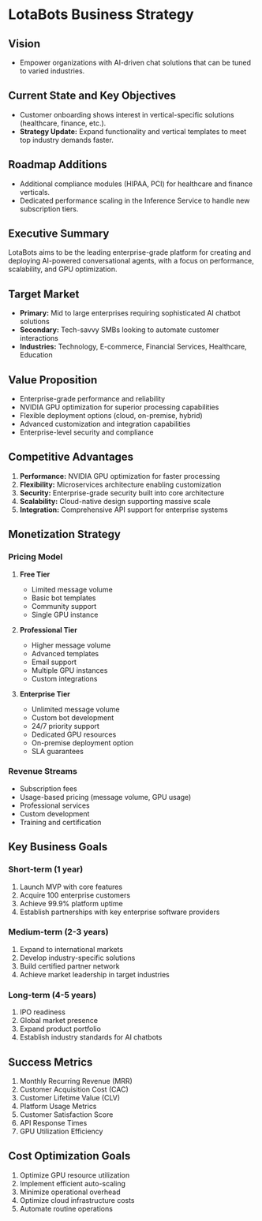 # LotaBots Business Strategy

## Vision
- Empower organizations with AI-driven chat solutions that can be tuned to varied industries.

## Current State and Key Objectives
- Customer onboarding shows interest in vertical-specific solutions (healthcare, finance, etc.).  
- **Strategy Update:** Expand functionality and vertical templates to meet top industry demands faster.

## Roadmap Additions
- Additional compliance modules (HIPAA, PCI) for healthcare and finance verticals.  
- Dedicated performance scaling in the Inference Service to handle new subscription tiers.

## Executive Summary
LotaBots aims to be the leading enterprise-grade platform for creating and deploying AI-powered conversational agents, with a focus on performance, scalability, and GPU optimization.

## Target Market
- **Primary:** Mid to large enterprises requiring sophisticated AI chatbot solutions
- **Secondary:** Tech-savvy SMBs looking to automate customer interactions
- **Industries:** Technology, E-commerce, Financial Services, Healthcare, Education
## Value Proposition
- Enterprise-grade performance and reliability
- NVIDIA GPU optimization for superior processing capabilities
- Flexible deployment options (cloud, on-premise, hybrid)
- Advanced customization and integration capabilities
- Enterprise-level security and compliance

## Competitive Advantages
1. **Performance:** NVIDIA GPU optimization for faster processing
2. **Flexibility:** Microservices architecture enabling customization
3. **Security:** Enterprise-grade security built into core architecture
4. **Scalability:** Cloud-native design supporting massive scale
5. **Integration:** Comprehensive API support for enterprise systems

## Monetization Strategy

### Pricing Model
1. **Free Tier**
   - Limited message volume
   - Basic bot templates
   - Community support
   - Single GPU instance

2. **Professional Tier**
   - Higher message volume
   - Advanced templates
   - Email support
   - Multiple GPU instances
   - Custom integrations

3. **Enterprise Tier**
   - Unlimited message volume
   - Custom bot development
   - 24/7 priority support
   - Dedicated GPU resources
   - On-premise deployment option
   - SLA guarantees

### Revenue Streams
- Subscription fees
- Usage-based pricing (message volume, GPU usage)
- Professional services
- Custom development
- Training and certification

## Key Business Goals

### Short-term (1 year)
1. Launch MVP with core features
2. Acquire 100 enterprise customers
3. Achieve 99.9% platform uptime
4. Establish partnerships with key enterprise software providers

### Medium-term (2-3 years)
1. Expand to international markets
2. Develop industry-specific solutions
3. Build certified partner network
4. Achieve market leadership in target industries

### Long-term (4-5 years)
1. IPO readiness
2. Global market presence
3. Expand product portfolio
4. Establish industry standards for AI chatbots

## Success Metrics
1. Monthly Recurring Revenue (MRR)
2. Customer Acquisition Cost (CAC)
3. Customer Lifetime Value (CLV)
4. Platform Usage Metrics
5. Customer Satisfaction Score
6. API Response Times
7. GPU Utilization Efficiency

## Cost Optimization Goals
1. Optimize GPU resource utilization
2. Implement efficient auto-scaling
3. Minimize operational overhead
4. Optimize cloud infrastructure costs
5. Automate routine operations 
